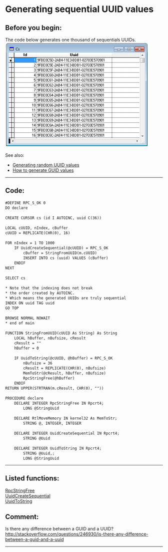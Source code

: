 
# Generating sequential UUID values

## Before you begin:
The code below generates one thousand of sequentials UUIDs.  
![](../images/sequential_uuids.png)  

See also:

* [Generating random UUID values](sample_024.md)  
* [How to generate GUID values](sample_456.md)  
  
***  


## Code:
```foxpro  
#DEFINE RPC_S_OK 0
DO declare

CREATE CURSOR cs (id I AUTOINC, uuid C(36))

LOCAL cUUID, nIndex, cBuffer
cUUID = REPLICATE(CHR(0), 16)

FOR nIndex = 1 TO 1000
	IF UuidCreateSequential(@cUUID) = RPC_S_OK
		cBuffer = StringFromUUID(m.cUUID)
		INSERT INTO cs (uuid) VALUES (cBuffer)
	ENDIF
NEXT

SELECT cs

* Note that the indexing does not break
* the order created by AUTOINC.
* Which means the generated UUIDs are truly sequential
INDEX ON uuid TAG uuid
GO TOP

BROWSE NORMAL NOWAIT
* end of main

FUNCTION StringFromUUID(cUUID As String) As String
	LOCAL hBuffer, nBufsize, cResult
	cResult = ""
	hBuffer = 0

	IF UuidToString(@cUUID, @hBuffer) = RPC_S_OK
		nBufsize = 36
		cResult = REPLICATE(CHR(0), nBufsize)
		MemToStr(@cResult, hBuffer, nBufsize)
		RpcStringFree(@hBuffer)
	ENDIF
RETURN UPPER(STRTRAN(m.cResult, CHR(0), ""))

PROCEDURE declare
	DECLARE INTEGER RpcStringFree IN Rpcrt4;
		LONG @StringUuid
		
	DECLARE RtlMoveMemory IN kernel32 As MemToStr;
		STRING @, INTEGER, INTEGER
		
	DECLARE INTEGER UuidCreateSequential IN Rpcrt4;
		STRING @Uuid
		
	DECLARE INTEGER UuidToString IN Rpcrt4;
		STRING @Uuid,;
		LONG @StringUuid  
```  
***  


## Listed functions:
[RpcStringFree](../libraries/rpcrt4/RpcStringFree.md)  
[UuidCreateSequential](../libraries/rpcrt4/UuidCreateSequential.md)  
[UuidToString](../libraries/rpcrt4/UuidToString.md)  

## Comment:
Is there any difference between a GUID and a UUID?  
http://stackoverflow.com/questions/246930/is-there-any-difference-between-a-guid-and-a-uuid  
  
***  

